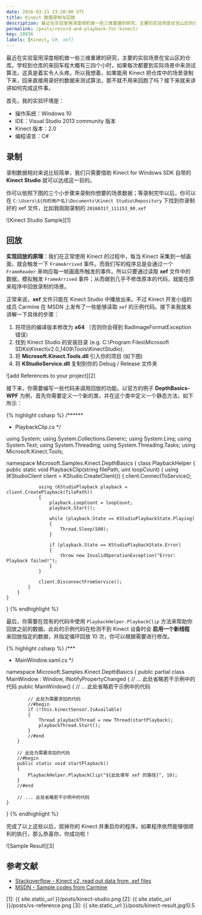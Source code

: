```yaml
---
date: 2016-03-21 23:20:00 UTC
title: Kinect 数据录制与回放
description: 最近在实验室用深度相机做一些三维重建的研究，主要的实验场景在宝山区的仓库。学校到仓库的来回车程大概有三四个小时，如果每次都要到实际场景中来测试算法，这真是着实令人头疼。所以我想着，如果能用 Kinect 把仓库中的场景录制下来，回来直接读取录好的数据，那不就不用来回跑了吗？
permalink: /posts/record-and-playback-for-kinect/
key: 10036
labels: [Kinect, C#, xef]
---
```


最近在实验室用深度相机做一些三维重建的研究，主要的实验场景在宝山区的仓库。学校到仓库的来回车程大概有三四个小时，如果每次都要到实际场景中来测试算法，这真是着实令人头疼。所以我想着，如果能用 Kinect 把仓库中的场景录制下来，回来直接用录好的数据来测试算法，那不就不用来回跑了吗？接下来就来讲讲如何完成这件事。

首先，我的实验环境是：

- 操作系统：Windows 10
- IDE：Visual Studio 2013 community 版本
- Kinect 版本：2.0
- 编程语言：C#

## 录制

录制数据相对来说比较简单，我们只需要借助 Kinect for Windows SDK 自带的 **Kinect Studio** 就可以达成这一目的。

你可以依照下图的三个小步骤来录制你想要的场景数据；等录制完毕以后，你可以在 `C:\Users\${你的用户名}\Documents\Kinect Studio\Repository` 下找到你录制好的 xef 文件，比如我刚刚录制的 `20160317_111153_00.xef`

![Kinect Studio Sample][1]

## 回放

**实现回放的原理**：我们在正常使用 Kinect 的过程中，每当 Kinect 采集到一帧画面，就会触发一下 `FrameArrived` 事件。而我们写的程序总是会通过一个 `FrameReader` 来响应每一帧画面所触发的事件。所以只要通过读取 **xef** 文件中的数据，模拟触发 `FrameArrived` 事件；从而做到几乎不修改原本的代码，就能在原来程序中回放录制的场景。

正常来说，**xef** 文件只能在 Kinect Studio 中播放出来。不过 Kinect 开发小组的成员 Carmine 在 MSDN 上发布了一些能够读取 `xef` 的示例代码。接下来我就来讲解一下具体的步骤：

1. 将项目的编译版本修改为 **x64** （否则你会得到 BadImageFormatException 错误）
2. 找到 Kinect Studio 的安装目录 (e.g. C:\Program Files\Microsoft SDKs\Kinect\v2.0_1409\Tools\KinectStudio).
3. 将 **Microsoft.Kinect.Tools.dll** 引入你的项目 (如下图)
4. 将 **KStudioService.dll** 复制到你的 Debug / Release 文件夹

![add References to your project][2]

接下来，你需要编写一些代码来调用回放的功能。以官方的例子 **DepthBasics-WPF** 为例，首先你需要定义一个新的类，并在这个类中定义一个静态方法，如下所示：

{% highlight csharp %}
/******
 * PlaybackClip.cs
 */

using System;
using System.Collections.Generic;
using System.Linq;
using System.Text;
using System.Threading;
using System.Threading.Tasks;
using Microsoft.Kinect.Tools;

namespace Microsoft.Samples.Kinect.DepthBasics
{
    class PlaybackHelper
    {
        public static void PlaybackClip(string filePath, uint loopCount)
        {
            using (KStudioClient client = KStudio.CreateClient())
            {
                client.ConnectToService();
                
                using (KStudioPlayback playback = client.CreatePlayback(filePath))
                {
                    playback.LoopCount = loopCount;
                    playback.Start();
        
                    while (playback.State == KStudioPlaybackState.Playing)
                    {
                        Thread.Sleep(500);
                    }
        
                    if (playback.State == KStudioPlaybackState.Error)
                    {
                        throw new InvalidOperationException("Error: Playback failed!");
                    }
                }
        
                client.DisconnectFromService();
            }
        }
    }
}
{% endhighlight %}

最后，你需要在现有的代码中使用 `PlaybackHelper.PlaybackClip` 方法来帮助你回放之前的数据。此处的示例代码在检测不到 Kinect 设备时会 **启用一个新线程** 来回放指定的数据，并指定循环回放 10 次，你可以根据需要进行修改。

{% highlight csharp %}
/***
 * MainWindow.xaml.cs
 */
 
namespace Microsoft.Samples.Kinect.DepthBasics
{
    public partial class MainWindow : Window, INotifyPropertyChanged
    {
        // ... 此处省略若干示例中的代码
        public MainWindow()
        {
            // ... 此处省略若干示例中的代码

            // 此处为需要添加的代码
            //#begin
            if (!this.kinectSensor.IsAvailable)
            {
                Thread playbackThread = new Thread(startPlayback);
                playbackThread.Start();
            }
            //#end
        }

        // 此处为需要添加的代码
        //#begin
        public static void startPlayback()
        {
            PlaybackHelper.PlaybackClip("${此处填写 xef 的路径}", 10);
        }
        //#end
        
        // ... 此处省略若干示例中的代码
    }
}
{% endhighlight %}

完成了以上这些以后，拔掉你的 Kinect 并重启你的程序。如果程序依然能够很顺利的执行，那么恭喜你，你成功啦！

![Sample Result][3]


## 参考文献

- [Stackoverflow - Kinect v2, read out data from .xef files](http://stackoverflow.com/questions/27280689/kinect-v2-read-out-data-from-xef-files)
- [MSDN - Sample codes from Carmine](https://social.msdn.microsoft.com/Forums/en-US/59c97d1e-79f6-4dd0-8fae-73080a2c7b18/documentation-for-microsoftkinecttools-api?forum=kinectv2sdk&prof=required)


[1]: {{ site.static_url }}/posts/kinect-studio.png
[2]: {{ site.static_url }}/posts/vs-reference.png
[3]: {{ site.static_url }}/posts/kinect-result.jpg!0.5